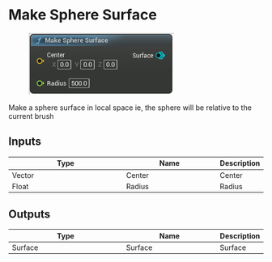 # Make Sphere Surface

<div align="left" data-full-width="false">

<figure><img src="Make_Sphere_Surface.png" alt=""><figcaption></figcaption></figure>

</div>

Make a sphere surface in local space
ie, the sphere will be relative to the current brush

## Inputs

<table>
<thead><tr><th width="250">Type</th><th width="200">Name</th><th>Description</th></tr></thead>
<tbody>
<tr><td>Vector</td><td>Center</td><td>Center</td></tr>
<tr><td>Float</td><td>Radius</td><td>Radius</td></tr>
</tbody>
</table>

## Outputs

<table>
<thead><tr><th width="250">Type</th><th width="200">Name</th><th>Description</th></tr></thead>
<tbody>
<tr><td>Surface</td><td>Surface</td><td>Surface</td></tr>
</tbody>
</table>